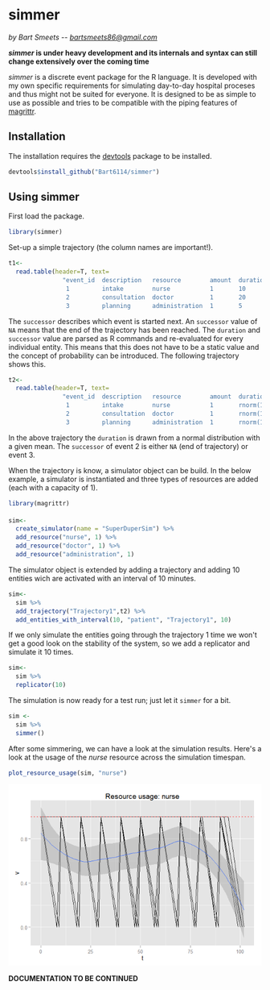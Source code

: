 # simmer
*by Bart Smeets -- bartsmeets86@gmail.com*

__*simmer* is under heavy development and its internals and syntax can still change extensively over the coming time__

*simmer* is a discrete event package for the R language. It is developed with my own specific requirements for simulating day-to-day hospital proceses and thus might not be suited for everyone. It is designed to be as simple to use as possible and tries to be compatible with the piping features of [magrittr](https://github.com/smbache/magrittr). 

## Installation

The installation requires the [devtools](https://github.com/hadley/devtools) package to be installed.


```r
devtools$install_github("Bart6114/simmer")
```

## Using simmer

First load the package.


```r
library(simmer)
```

Set-up a simple trajectory (the column names are important!).


```r
t1<-
  read.table(header=T, text=
               "event_id  description   resource        amount  duration      successor
                1         intake        nurse           1       10            2
                2         consultation  doctor          1       20            3
                3         planning      administration  1       5             NA"  )
```

The ```successor``` describes which event is started next. An ```successor``` value of ```NA``` means that the end of the trajectory has been reached. The ```duration``` and ```successor``` value are parsed as R commands and re-evaluated for every individual entity. This means that this does not have to be a static value and the concept of probability can be introduced. The following trajectory shows this.


```r
t2<-
  read.table(header=T, text=
               "event_id  description   resource        amount  duration      successor
                1         intake        nurse           1       rnorm(1,10)   2
                2         consultation  doctor          1       rnorm(1,20)   sample(c(NA,3),1)
                3         planning      administration  1       rnorm(1,5)    NA"  )
```

In the above trajectory the ```duration``` is drawn from a normal distribution with a given mean. The ```successor``` of event 2 is either ```NA``` (end of trajectory) or event 3.

When the trajectory is know, a simulator object can be build. In the below example, a simulator is instantiated and three types of resources are added (each with a capacity of 1).


```r
library(magrittr)

sim<-
  create_simulator(name = "SuperDuperSim") %>%
  add_resource("nurse", 1) %>%
  add_resource("doctor", 1) %>%
  add_resource("administration", 1)
```

The simulator object is extended by adding a trajectory and adding 10 entities wich are activated with an interval of 10 minutes.


```r
sim<-
  sim %>%
  add_trajectory("Trajectory1",t2) %>%
  add_entities_with_interval(10, "patient", "Trajectory1", 10)
```

If we only simulate the entities going through the trajectory 1 time we won't get a good look on the stability of the system, so we add a replicator and simulate it 10 times.


```r
sim<-
  sim %>%
  replicator(10)
```

The simulation is now ready for a test run; just let it ```simmer``` for a bit.


```r
sim <-
  sim %>%
  simmer()
```

After some simmering, we can have a look at the simulation results. Here's a look at the usage of the *nurse* resource across the simulation timespan.


```r
plot_resource_usage(sim, "nurse")
```

![plot of chunk unnamed-chunk-9](./README_files/figure-html/unnamed-chunk-9.png) 

**DOCUMENTATION TO BE CONTINUED**







